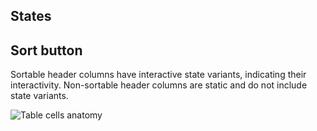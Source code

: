 ## States

## Sort button

Sortable header columns have interactive state variants, indicating their interactivity. Non-sortable header columns are static and do not include state variants.

![Table cells anatomy](/assets/components/table/table-sort-button-sorted-states.png)